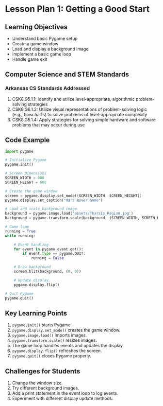 # Lesson Plan 1: Getting a Good Start

## Learning Objectives
- Understand basic Pygame setup
- Create a game window
- Load and display a background image
- Implement a basic game loop
- Handle game exit


## Computer Science and STEM Standards
### Arkansas CS Standards Addressed
1. CSK8.G5.1.1: Identify and utilize level-appropriate, algorithmic problem-solving strategies
2. CSK8.G6.1.2: Utilize visual representations of problem-solving logic (e.g., flowcharts) to solve problems of level-appropriate complexity
3. CSK8.G5.1.4: Apply strategies for solving simple hardware and software problems that may occur during use

## Code Example
```python
import pygame

# Initialize Pygame
pygame.init()

# Screen Dimensions
SCREEN_WIDTH = 800
SCREEN_HEIGHT = 600

# Create the game window
screen = pygame.display.set_mode((SCREEN_WIDTH, SCREEN_HEIGHT))
pygame.display.set_caption("Mars Rover Game")

# Load and scale background image
background = pygame.image.load('assets/Tharsis_Region.jpg')
background = pygame.transform.scale(background, (SCREEN_WIDTH, SCREEN_HEIGHT))

# Game loop
running = True
while running:

    # Event handling
    for event in pygame.event.get():
        if event.type == pygame.QUIT:
            running = False

    # Draw background
    screen.blit(background, (0, 0))

    # Update display
    pygame.display.flip()

# Quit Pygame
pygame.quit()
```


## Key Learning Points
1. `pygame.init()` starts Pygame.
2. `pygame.display.set_mode()` creates the game window.
3. `pygame.image.load()` imports images.
4. `pygame.transform.scale()` resizes images.
5. The game loop handles events and updates the display.
6. `pygame.display.flip()` refreshes the screen.
7. `pygame.quit()` closes Pygame properly.

## Challenges for Students
1. Change the window size.
2. Try different background images.
3. Add a print statement in the event loop to log events.
4. Experiment with different display update methods.
